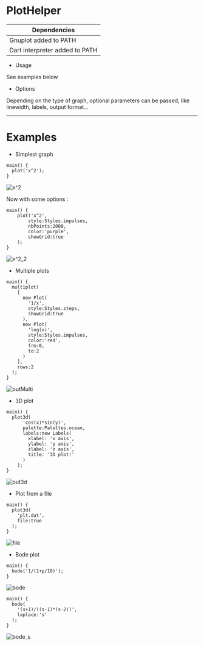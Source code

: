 # PlotHelper

|    <b>Dependencies</b>   |
|        ---------         |
|Gnuplot added to PATH     |
|Dart interpreter added to PATH |

* Usage

See examples below

* Options

Depending on the type of graph, optional parameters can be passed, like linewidth, labels, output format...


________

# Examples

* Simplest graph

``` 
main() {
  plot('x^2');
}
```  
![x^2](examples/x^2.png)

Now with some options :
``` 
main() {
	plot('x^2',
		style:Styles.impulses,
		nbPoints:2000,
		color:'purple',
		showGrid:true
	);
}
```
![x^2_2](examples/x^2_2.png)

* Multiple plots

``` 
main() {
  multiplot(
    [
      new Plot(
        '1/x',
        style:Styles.steps,
        showGrid:true
      ), 
      new Plot(
        'log(x)',
        style:Styles.impulses,
        color:'red',
        frm:0,
        to:2
      )
    ],
    rows:2
  );
}
``` 
![outMulti](examples/outMulti.png)

* 3D plot

``` 
main() {
  plot3d(
      'cos(x)*sin(y)',
      palette:Palettes.ocean,
      labels:new Labels(
        xlabel: 'x axis',
        ylabel: 'y axis',
        zlabel: 'z axis',
        title: '3D plot!'
      )
    );
}
``` 
![out3d](examples/out3d.png)

* Plot from a file

``` 
main() {
  plot3d(
    'plt.dat',
    file:true 
  );
}
``` 

![file](examples/file.png)

* Bode plot

``` 
main() {
  bode('1/(1+p/10)');
}
``` 

![bode](examples/bode.png)

``` 
main() {
  bode(
    '(s+1)/((s-1)*(s-2))',
    laplace:'s'		
  );
}
``` 

![bode_s](examples/bode_s.png)
